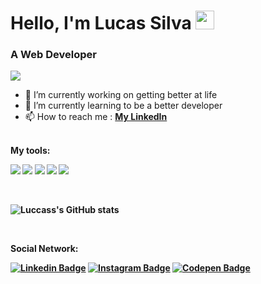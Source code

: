 # Hello, I'm Lucas Silva <img src="https://raw.githubusercontent.com/MartinHeinz/MartinHeinz/master/wave.gif" width="30px">

### A Web Developer

![](https://komarev.com/ghpvc/?username=luccasscds&color=blueviolet)

- 🔭 I’m currently working on getting better at life
- 🌱 I’m currently learning to be a better developer
- 📫 How to reach me : [**My LinkedIn**](https://www.linkedin.com/in/lucassilva21)
<br/>
<b>My tools: <b/>
<p>
  <img src="https://img.shields.io/badge/HTML5-E34F26?style=for-the-badge&logo=html5&logoColor=white">
  <img src="https://img.shields.io/badge/CSS3-1572B6?style=for-the-badge&logo=css3&logoColor=white">
  <img src="https://img.shields.io/badge/JavaScript-323330?style=for-the-badge&logo=javascript&logoColor=F7DF1E">
  <img src="https://img.shields.io/badge/SQLite-07405E?style=for-the-badge&logo=sqlite&logoColor=white">
  <img src="https://img.shields.io/badge/Node.js-339933?style=for-the-badge&logo=nodedotjs&logoColor=white">
<p/>

<br/>
  
![Luccass's GitHub stats](https://github-readme-stats.vercel.app/api?username=luccasscds&theme=radical&show_icons=true)

<br/>

<b>Social Network: <b/>
<p>
  
  [![Linkedin Badge](https://img.shields.io/badge/-Linkedin-0077B5?style=for-the-badge&logo=Linkedin&logoColor=white)](https://www.linkedin.com/in/lucassilva21/)
  [![Instagram Badge](https://img.shields.io/badge/-Instagram-E4405F?style=for-the-badge&labelColor=&logo=instagram&logoColor=white)](https://www.instagram.com/programadorlucas/)
  [![Codepen Badge](https://img.shields.io/badge/-Codepen-000000?style=for-the-badge&logo=codepen&logoColor=white)](https://codepen.io/luccasscds)
  
<p/>
